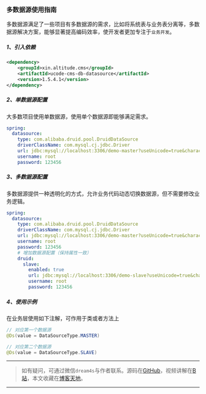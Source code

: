 ### 多数据源使用指南
多数据源满足了一些项目有多数据源的需求，比如将系统表与业务表分离等，多数据源解决方案，能够显著提高编码效率，使开发者更加专注于`业务开发`。

##### 1、引入依赖
```xml
<dependency>
    <groupId>xin.altitude.cms</groupId>
    <artifactId>ucode-cms-db-datasource</artifactId>
    <version>1.5.4.1</version>
</dependency>
```
##### 2、单数据源配置
大多数项目使用单数据源，使用单个数据源即能够满足需求。
```yaml
spring:
  datasource:
    type: com.alibaba.druid.pool.DruidDataSource
    driverClassName: com.mysql.cj.jdbc.Driver
    url: jdbc:mysql://localhost:3306/demo-master?useUnicode=true&characterEncoding=utf8&zeroDateTimeBehavior=convertToNull&useSSL=true&serverTimezone=GMT%2B8
    username: root
    password: 123456
```

##### 3、多数据源配置
多数据源提供一种透明化的方式，允许业务代码动态切换数据源，但不需要修改业务逻辑。
```yaml
spring:
  datasource:
    type: com.alibaba.druid.pool.DruidDataSource
    driverClassName: com.mysql.cj.jdbc.Driver
    url: jdbc:mysql://localhost:3306/demo-master?useUnicode=true&characterEncoding=utf8&zeroDateTimeBehavior=convertToNull&useSSL=true&serverTimezone=GMT%2B8
    username: root
    password: 123456
    # 增加数据源配置（保持属性一致）
    druid:
      slave:
        enabled: true
        url: jdbc:mysql://localhost:3306/demo-slave?useUnicode=true&characterEncoding=utf8&zeroDateTimeBehavior=convertToNull&useSSL=true&serverTimezone=GMT%2B8
        username: root
        password: 123456
```

##### 4、使用示例
在业务层使用如下注解，可作用于类或者方法上

```java
// 对应第一个数据源
@Ds(value = DataSourceType.MASTER)

// 对应第二个数据源
@Ds(value = DataSourceType.SLAVE)
```


---
> 如有疑问，可通过微信`dream4s`与作者联系。源码在[GitHub](https://gitee.com/decsa)，视频讲解在[B站](https://space.bilibili.com/1936685014)，本文收藏在[博客天地](http://www.altitude.xin)。
---

